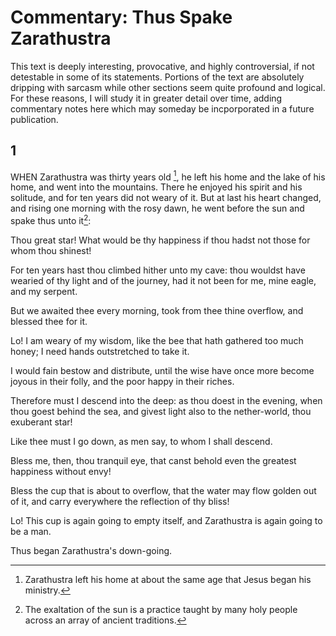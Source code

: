 # Commentary: Thus Spake Zarathustra

This text is deeply interesting, provocative, and highly controversial, if not detestable in some of its statements. Portions of the text are absolutely dripping with sarcasm while other sections seem quite profound and logical. For these reasons, I will study it in greater detail over time, adding commentary notes here which may someday be incporporated in a future publication.

## 1

  WHEN Zarathustra was thirty years old [^1], he left his home and the lake of his home, and went into the mountains. There he enjoyed his spirit and his solitude, and for ten years did not weary of it. But at last his heart changed, and rising one morning with the rosy dawn, he went before the sun and spake thus unto it[^2]:

  Thou great star! What would be thy happiness if thou hadst not those for whom thou shinest!

  For ten years hast thou climbed hither unto my cave: thou wouldst
have wearied of thy light and of the journey, had it not been for
me, mine eagle, and my serpent.

  But we awaited thee every morning, took from thee thine overflow,
and blessed thee for it.

  Lo! I am weary of my wisdom, like the bee that hath gathered too
much honey; I need hands outstretched to take it.

  I would fain bestow and distribute, until the wise have once more
become joyous in their folly, and the poor happy in their riches.

  Therefore must I descend into the deep: as thou doest in the
evening, when thou goest behind the sea, and givest light also to
the nether-world, thou exuberant star!

  Like thee must I go down, as men say, to whom I shall descend.

  Bless me, then, thou tranquil eye, that canst behold even the
greatest happiness without envy!

  Bless the cup that is about to overflow, that the water may flow
golden out of it, and carry everywhere the reflection of thy bliss!

  Lo! This cup is again going to empty itself, and Zarathustra is
again going to be a man.

  Thus began Zarathustra's down-going.

[^1]: Zarathustra left his home at about the same age that Jesus began his ministry.
[^2]: The exaltation of the sun is a practice taught by many holy people across an array of ancient traditions.